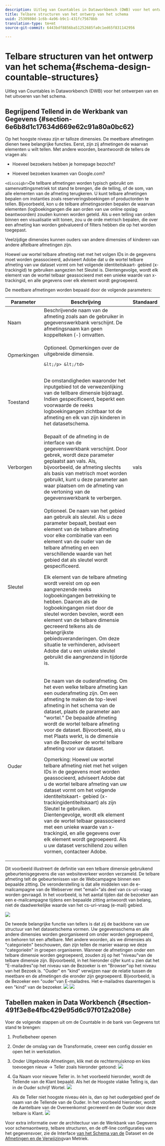 ```yaml
---
description: Uitleg van Countables in Dataworkbench (DWB) voor het ontwerpen van en het uitvoeren van het schema.
title: Telbare structuren van het ontwerp van het schema
uuid: 2530980d-1c6b-4a96-b9c1-431fc75678bb
translation-type: tm+mt
source-git-commit: 6443bdf8856ba51252685fa0c1ed65f831142956

---
```



# Telbare structuren van het ontwerp van het schema{#schema-design-countable-structures}

Uitleg van Countables in Dataworkbench (DWB) voor het ontwerpen van en het uitvoeren van het schema.

## Begrijpend Tellend in de Werkbank van Gegevens {#section-6e6b8d1c17634d669e62c91a80a0bc62}

Op het hoogste niveau zijn er talloze dimensies. De meetbare afmetingen dienen twee belangrijke functies. Eerst, zijn zij afmetingen de waarvan elementen u wilt tellen. Met andere woorden, beantwoordt de tellers de vragen als:

* Hoeveel bezoekers hebben je homepage bezocht?

* Hoeveel bezoeken kwamen van Google.com?

`<discoiqbr>`De tellbare afmetingen worden typisch gebruikt om samenvattingsmetriek tot stand te brengen, die de telling, of de som, van alle elementen van de afmeting terugkeren. U kunt telbare afmetingen bepalen om instanties zoals reserveringsboekingen of productorden te tellen. Bijvoorbeeld, kon u de telbare afmetingsorden bepalen de waarvan elementen (logboekingangen die aan orden van uw online opslag beantwoorden) zouden kunnen worden geteld. Als u een telling van orden binnen een visualisatie wilt tonen, zou u de orde metrisch bepalen, die over een afmeting kan worden geëvalueerd of filters hebben die op het worden toegepast.

Veelzijdige dimensies kunnen ouders van andere dimensies of kinderen van andere aftelbare afmetingen zijn.

Hoewel uw wortel telbare afmeting niet met het volgen IDs in de gegevens moet worden geassocieerd, adviseert Adobe dat u de wortel telbare afmeting van uw dataset vormt om het volgende identiteitskaart- gebied (x-trackingid) te gebruiken aangezien het Sleutel is. Dientengevolge, wordt elk element van de wortel telbaar geassocieerd met een unieke waarde van x-trackingid, en alle gegevens over elk element wordt gegroepeerd.

De meetbare afmetingen worden bepaald door de volgende parameters:

<table id="table_5E00B72CFDD645368ADCC25AB9B5E53D"> 
 <thead> 
  <tr> 
   <th colname="col1" class="entry"> Parameter </th> 
   <th colname="col2" class="entry"> Beschrijving </th> 
   <th colname="col3" class="entry"> Standaard </th> 
  </tr>
 </thead>
 <tbody> 
  <tr> 
   <td colname="col1"> Naam </td> 
   <td colname="col2"> Beschrijvende naam van de afmeting zoals aan de gebruiker in gegevenswerkbank verschijnt. De afmetingsnaam kan geen koppelteken (-) omvatten. </td> 
   <td colname="col3"> </td> 
  </tr> 
  <tr> 
   <td colname="col1"> <p>Opmerkingen </p> </td> 
   <td colname="col2"> <p>Optioneel. Opmerkingen over de uitgebreide dimensie.

    &lt;/p> &lt;/td>
<td colname="col3"> </td> 
  </tr> 
  <tr> 
   <td colname="col1"> <p>Toestand </p> </td> 
   <td colname="col2"> <p>De omstandigheden waaronder het inputgebied tot de verwezenlijking van de tellbare dimensie bijdraagt. Indien gespecificeerd, beperkt een voorwaarde de reeks logboekingangen zichtbaar tot de afmeting en elk van zijn kinderen in het datasetschema. </p> </td> 
   <td colname="col3"> </td> 
  </tr> 
  <tr> 
   <td colname="col1"> Verborgen </td> 
   <td colname="col2"> Bepaalt of de afmeting in de interface van de gegevenswerkbank verschijnt. Door gebrek, wordt deze parameter geplaatst aan vals. Als, bijvoorbeeld, de afmeting slechts als basis van metrisch moet worden gebruikt, kunt u deze parameter aan waar plaatsen om de afmeting van de vertoning van de gegevenswerkbank te verbergen. </td> 
   <td colname="col3"> vals </td> 
  </tr> 
  <tr> 
   <td colname="col1"> Sleutel </td> 
   <td colname="col2"> <p>Optioneel. De naam van het gebied aan gebruik als sleutel. Als u deze parameter bepaalt, bestaat een element van de telbare afmeting voor elke combinatie van een element van de ouder van de telbare afmeting en een verschillende waarde van het gebied dat als sleutel wordt gespecificeerd. </p> <p>Elk element van de telbare afmeting wordt vereist om op een aangrenzende reeks logboekingangen betrekking te hebben. Daarom als de logboekingangen niet door de sleutel worden bevolen, wordt een element van de telbare dimensie gecreeerd telkens als de belangrijkste gebiedsveranderingen. Om deze situatie te verhinderen, adviseert Adobe dat u een unieke sleutel gebruikt die aangrenzend in tijdorde is. </p> </td> 
   <td colname="col3"> </td> 
  </tr> 
  <tr> 
   <td colname="col1"> Ouder </td> 
   <td colname="col2"> <p> De naam van de ouderafmeting. Om het even welke telbare afmeting kan een ouderafmeting zijn. Om een afmeting te maken de top-level afmeting in het schema van de dataset, plaats de parameter aan "wortel." De bepaalde afmeting wordt de wortel telbare afmeting voor de dataset. Bijvoorbeeld, als u met Plaats werkt, is de dimensie van de Bezoeker de wortel telbare afmeting voor uw dataset. </p> <p>Opmerking: Hoewel uw wortel telbare afmeting niet met het volgen IDs in de gegevens moet worden geassocieerd, adviseert Adobe dat u de wortel telbare afmeting van uw dataset vormt om het volgende identiteitskaart- gebied (x-trackingidentiteitskaart) als zijn Sleutel te gebruiken. Dientengevolge, wordt elk element van de wortel telbaar geassocieerd met een unieke waarde van x-trackingid, en alle gegevens over elk element wordt gegroepeerd. Als u uw dataset verschillend zou willen vormen, contacteer Adobe. </p> </td> 
   <td colname="col3"> </td> 
  </tr> 
 </tbody> 
</table>

Dit voorbeeld illustreert de definitie van een telbare dimensie gebruikend gebeurtenisgegevens die van websiteverkeer worden verzameld. De telbare afmeting telt de gebeurtenissen van de Webcampagne binnen een bepaalde zitting. De veronderstelling is dat alle middelen van de e-mailcampagne van de Webserver met &quot;email=&quot;als deel van cs-uri-vraag worden gevraagd. In het voorbeeld, is het aantal tijden dat de bezoeker aan een e-mailcampagne tijdens een bepaalde zitting antwoordt van belang, niet de daadwerkelijke waarde van het cs-uri-vraag (e-mail) gebied.

![](assets/dwb_impl_arch_1.png)

De tweede belangrijke functie van tellers is dat zij de backbone van uw structuur van het datasetschema vormen. Uw gegevensschema en alle andere dimensies worden georganiseerd om onder worden gegroepeerd, en behoren tot een aftelbare. Met andere woorden, als we dimensies als &quot;categorieën&quot; beschouwen, dan zijn tellen de manier waarop we deze &quot;categorieën&quot; in groepen organiseren.
Wanneer de afmetingen onder een telbare dimensie worden gegroepeerd, zouden zij op het &quot;niveau&quot;van de telbare dimensie zijn. Bijvoorbeeld, in het hieronder cijfer kunt u zien dat het &quot;E-mailadres&quot;op het niveau van de Bezoeker is en &quot;Browser&quot;op het niveau van het Bezoek is. &quot;Ouder&quot; en &quot;kind&quot; verwijzen naar de relatie tussen de meetbare en de afmetingen die eronder zijn gegroepeerd. Bijvoorbeeld, is de Bezoeker een &quot;ouder&quot;van E-mailadres. Het e-mailadres daarentegen is een &quot;kind&quot; van de bezoeker. ![](assets/dwb_impl_arch_2.png) ![](assets/dwb_impl_arch_3.png)

## Tabellen maken in Data Workbench {#section-491f3e8e4fbc429e95d6c97f012a208e}

Voer de volgende stappen uit om de Countable in de bank van Gegevens tot stand te brengen:

1. Profielbeheer openen
1. Onder de omslag van de Transformatie, creeer een config dossier en open het in werkstation.
1. Onder Uitgebreide Afmetingen, klik met de rechtermuisknop en kies toevoegen nieuw -> Teller zoals hieronder getoond: ![](assets/dwb_impl_arch_4.png)

1. Ga Naam voor nieuwe Teller in. In het voorbeeld hieronder, wordt de Tellende van de Klant bepaald. Als het de Hoogste vlakke Telling is, dan in de Ouder schrijf Wortel. ![](assets/dwb_impl_arch_5.png)

   Als de Teller niet hoogste niveau één is, dan op het oudergebied geef de naam van de Tellende van de Ouder. In het voorbeeld hieronder, wordt de Aantelbare van de Overeenkomst gecreeerd en de Ouder voor deze telbare is Klant. ![](assets/dwb_impl_arch_5.png)

Voor extra informatie over de architectuur van de Werkbank van Gegevens voor schemaontwerp, telbare structuren, en de off-line configuraties van het gegevensvoer, zie de Interface [van het Schema van de](https://docs.adobe.com/content/help/en/data-workbench/using/client/admin-ui/c-dtst-sch-intrf.html) Dataset en de [Afmetingen en de Verwijzing](../../assets/insight_sc_implementation.pdf)van Metriek.
